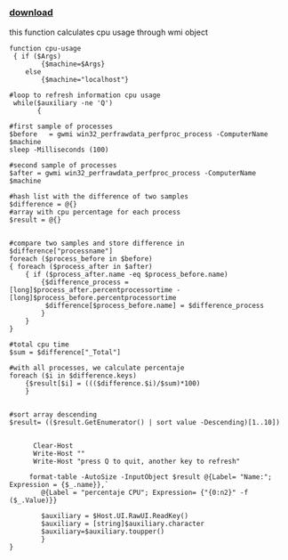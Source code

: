 ﻿---
pid:            565
parent:         0
children:       
poster:         greeouss
title:          
date:           2008-09-02 09:44:25
description:    this function calculates cpu usage through wmi object
format:         posh
---

# 

### [download](565.ps1)  

this function calculates cpu usage through wmi object

```posh
function cpu-usage
 { if ($Args)
        {$machine=$Args}
    else
        {$machine="localhost"}
      
#loop to refresh information cpu usage            
 while($auxiliary -ne 'Q')
       {

#first sample of processes
$before   = gwmi win32_perfrawdata_perfproc_process -ComputerName $machine
sleep -Milliseconds (100) 

#second sample of processes
$after = gwmi win32_perfrawdata_perfproc_process -ComputerName $machine

#hash list with the difference of two samples
$difference = @{}
#array with cpu percentage for each process
$result = @{}


#compare two samples and store difference in $difference["processname"]
foreach ($process_before in $before)
{ foreach ($process_after in $after)
    { if ($process_after.name -eq $process_before.name)
        {$difference_process = [long]$process_after.percentprocessortime -[long]$process_before.percentprocessortime
         $difference[$process_before.name] = $difference_process      
        }
    }
}

#total cpu time
$sum = $difference["_Total"]

#with all processes, we calculate percentaje
foreach ($i in $difference.keys)
    {$result[$i] = ((($difference.$i)/$sum)*100)
    }

          
#sort array descending
$result= (($result.GetEnumerator() | sort value -Descending)[1..10])

  
      Clear-Host
      Write-Host ""
      Write-Host "press Q to quit, another key to refresh"
    
     format-table -AutoSize -InputObject $result @{Label= "Name:"; Expression = {$_.name}},`
        @{Label = "percentaje CPU"; Expression= {"{0:n2}" -f ($_.Value)}}
      
        $auxiliary = $Host.UI.RawUI.ReadKey()
        $auxiliary = [string]$auxiliary.character
        $auxiliary=$auxiliary.toupper()       
        }      
}

```

